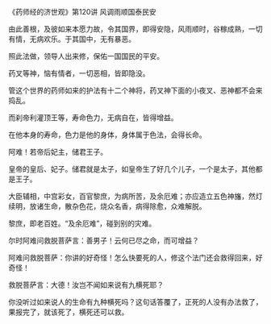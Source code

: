 《药师经的济世观》第120讲 风调雨顺国泰民安

由此善根，及彼如来本愿力故，令其国界，即得安隐，风雨顺时，谷稼成熟，一切有情，无病欢乐。于其国中，无有暴恶。

照此法做，领导人出来修，保佑一国国民的平安。

药叉等神，恼有情者，一切恶相，皆即隐没。

管这个世界的药师如来的护法有十二个神将，药叉神下面的小夜叉、恶神都不会来捣乱。

而刹帝利灌顶王等，寿命色力，无病自在，皆得增益。

在他本身的寿命，色力是他的身体，身体属于色法，会得长命。

阿难！若帝后妃主，储君王子。

皇帝的皇后、妃子。储君就是太子，如皇帝生了好几个儿子，一个是太子，其他都是王子。

大臣辅相，中宫彩女，百官黎庶，为病所苦，及余厄难；亦应造立五色神旛，然灯续明，放诸生命，散杂色花，烧众名香，病得除愈，众难解脱。

黎庶，即老百姓。“及余厄难”，碰到别的灾难。

尔时阿难问救脱菩萨言：善男子！云何已尽之命，而可增益？

阿难问救脱菩萨：你讲的好奇怪！怎么快要死的人，修这个法门还会救得回来，好奇怪！

救脱菩萨言：大德！汝岂不闻如来说有九横死耶？

你没听过如来说人的生命有九种横死吗？这句话答覆了，正死的人没有办法救了，果报完了，就该死了，横死还可以救。